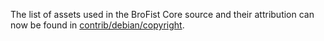 The list of assets used in the BroFist Core source and their attribution can now be found in [contrib/debian/copyright](../contrib/debian/copyright).
